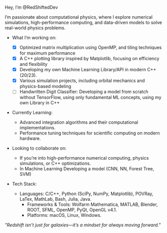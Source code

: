 Hey, I’m @RedShiftedDev

I’m passionate about computational physics, where I explore numerical simulations, high-performance computing, and data-driven models to solve real-world physics problems.

- What I’m working on:
  - [x] Optimized matrix multiplication using OpenMP, and tiling techniques for maximum performance
  - [x] A C++ plotting library inspired by Matplotlib, focusing on efficiency and flexibility
  - [x] Developing my own Machine Learning Library/API in modern C++ (20/23).
  - [x] Various simulation projects, including orbital mechanics and physics-based modeling
  - [ ] Handwritten Digit Classifier: Developing a model from scratch without TensorFlow, using only fundamental ML concepts, using my own Library in C++

- Currently Learning:
  +	Advanced integration algorithms and their computational implementations.
  +	Performance tuning techniques for scientific computing on modern hardware.

- Looking to collaborate on:
  +	If you’re into high-performance numerical computing, physics simulations, or C++ optimizations.
  +	In Machine Learning Developing a model (CNN, NN, Forest Tree, SVM)

- Tech Stack:
	+ Languages: C/C++, Python (SciPy, NumPy, Matplotlib), POVRay, LaTex, MathLab, Bash, Julia, Java.
	  -	Frameworks & Tools: Wolfarm Mathematica, MATLAB, Blender, ROOT, SFML, OpenMP, PyQt, OpenGL v4.1.
	  -	Platforms: macOS, Linux, Windows.

*"Redshift isn’t just for galaxies—it’s a mindset for always moving forward."* 
